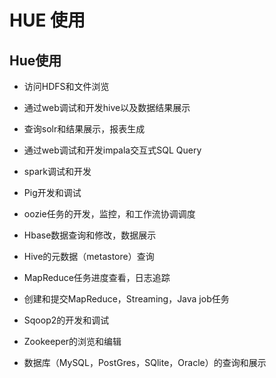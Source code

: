 # HUE 使用

## Hue使用

* 访问HDFS和文件浏览

* 通过web调试和开发hive以及数据结果展示

* 查询solr和结果展示，报表生成

* 通过web调试和开发impala交互式SQL Query

* spark调试和开发

* Pig开发和调试

* oozie任务的开发，监控，和工作流协调调度

* Hbase数据查询和修改，数据展示

* Hive的元数据（metastore）查询

* MapReduce任务进度查看，日志追踪

* 创建和提交MapReduce，Streaming，Java job任务

* Sqoop2的开发和调试

* Zookeeper的浏览和编辑

* 数据库（MySQL，PostGres，SQlite，Oracle）的查询和展示